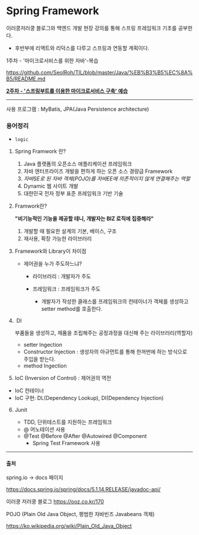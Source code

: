 # Spring Framework

이러쿵저러쿵 블로그와 백엔드 개발 현장 강의를 통해 스프링 프레임워크 기초를 공부한다.

+ 후반부에 리액트와 리덕스를 다루고 스프링과 연동할 계획이다.

1주차 - '마이크로서비스를 위한 자바'-복습

 https://github.com/SeolRoh/TIL/blob/master/Java/%EB%B3%B5%EC%8A%B5/README.md

**<u>2주차 - '스프링부트를 이용한 마이크로서비스 구축' 예습</u>**

---

사용 프로그램 : MyBatis, JPA(Java Persistence architecture)

### 용어정리

+ `logic`

1. Spring Framwork 란? 

   

   1. Java 플랫폼의 오픈소스 애플리케이션 프레임워크
   2. 자바 엔터프라이즈 개발을 편하게 하는 오픈 소스 경량급 Framework
   3. *자바SE로 된 자바 객체(POJO)를 자바EE에 의존적이지 않게 연결해주는 역할*
   4. Dynamic 웹 사이트 개발 
   5. 대한민국 전자 정부 표준 프레임워크 기반 기술

2. Framwork란?

   **"비기능적인 기능을 제공할 테니, 개발자는 BIZ 로직에 집중해라"**

   1. 개발할 때 필요한 설계의 기본, 베이스, 구조
   2. 재사용, 확장 가능한 라이브러리

3. Framework와 Library이 차이점

   + 제어권을 누가 주도하느냐?

     + 라이브러리 : 개발자가 주도

     + 프레임워크 : 프레임워크가 주도

       + 개발자가 작성한 클래스를 프레임워크의 컨테이너가 객체를 생성하고 setter method를 호출한다.

         

4. ​	DI

   부품들을 생성하고, 제품을 조립해주는 공정과정을 대신해 주는 라이브러리(역할자)

   + setter Ingection
   + Constructor Injection : 생성자의 아규먼트를 통해 한꺼번에 하는 방식으로 주입을 받는다.
   + method Ingection

5.  IoC (Inversion of Control) : 제어권의 역전

   - IoC 컨테이너
   - IoC 구현: DL(Dependency Lookup), DI(Dependency Injection)

6. Junit 

   + TDD, 단위테스트를 지원하는 프레임워크
   + @ 어노테이션 사용
   + @Test @Before @After @Autowired @Component
     + Spring Test Framework 사용





---

#### 출처

spring.io -> docs 페이지

https://docs.spring.io/spring/docs/5.1.14.RELEASE/javadoc-api/

이러쿵 저러쿵 블로그 https://ooz.co.kr/170

POJO (Plain Old Java Object, 평범한 자바빈즈 Javabeans 객체) 

https://ko.wikipedia.org/wiki/Plain_Old_Java_Object



